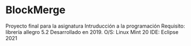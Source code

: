 # BlockMerge
Proyecto final para la asignatura Intruducción a la programación
Requisito: librería allegro 5.2
Desarrollado en 2019.
O/S: Linux Mint 20
IDE: Eclipse 2021
